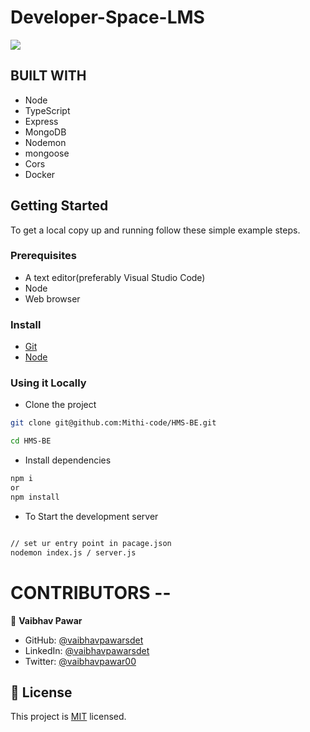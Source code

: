 # Developer-Space-LMS
![](https://img.shields.io/badge/CODER's-SQUAD-brown)

## BUILT WITH 
- Node
- TypeScript
- Express
- MongoDB
- Nodemon
- mongoose
- Cors
- Docker

## Getting Started

To get a local copy up and running follow these simple example steps.

### Prerequisites
- A text editor(preferably Visual Studio Code)
- Node
- Web browser

### Install
- [Git](https://git-scm.com/downloads)
- [Node](https://nodejs.org/en/download/)

### Using it Locally

- Clone the project

```bash 
git clone git@github.com:Mithi-code/HMS-BE.git

cd HMS-BE
```

- Install dependencies
```bash
npm i 
or
npm install
```
- To Start the development server
```bash

// set ur entry point in pacage.json
nodemon index.js / server.js

```
# CONTRIBUTORS -- 
👤 **Vaibhav Pawar**

- GitHub: [@vaibhavpawarsdet](https://github.com/vaibhavpawarsdet)
- LinkedIn: [@vaibhavpawarsdet](https://www.linkedin.com/in/vaibhavpawarsdet/)
- Twitter: [@vaibhavpawar00](https://twitter.com/Vaibhavpawar00)

## 📝 License

This project is [MIT](./LICENSE.md) licensed.
